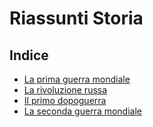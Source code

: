# Riassunti Storia

## Indice

- [La prima guerra mondiale](La-prima-guerra-mondiale.md)
- [La rivoluzione russa](La-rivoluzione-russa.md)
- [Il primo dopoguerra](Il-primo-dopoguerra.md)
- [La seconda guerra mondiale](La-seconda-guerra-mondiale.md)
